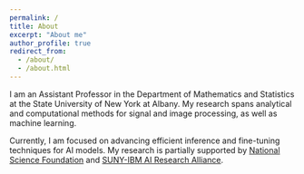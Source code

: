```yaml
---
permalink: /
title: About
excerpt: "About me"
author_profile: true
redirect_from: 
  - /about/
  - /about.html
---
```


I am an Assistant Professor in the Department of Mathematics and Statistics at the State University of New York at Albany. My research spans analytical and computational methods for signal and image processing, as well as machine learning. 

Currently, I am focused on advancing efficient inference and fine-tuning techniques for AI models. My research is partially supported by [National Science Foundation](https://www.nsf.gov/) and [SUNY-IBM AI Research Alliance](https://www.suny.edu/ai-research-alliance/).


  



